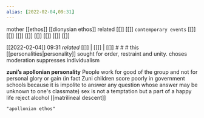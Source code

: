 ```yaml
---
alias: [2022-02-04,09:31]
---
```

 mother [[ethos]] [[dionysian ethos]]
 related [[]] [[]]
 `contemporary events` [[]] [[]] [[]] [[]] [[]] [[]] [[]] [[]]

[[2022-02-04]] 09:31 _related_ [[]] | [[]] | [[]] # # #
this [[personalities|personality]] sought for order, restraint and unity.
choses moderation
suppresses individualism

**zuni’s apollonian personality**
 People work for good of the group and not for personal glory or gain (in fact Zuni children score poorly in government schools because it is impolite to answer any question whose answer may be unknown to one's classmate)
 sex is not a temptation but a part of a happy life
 reject alcohol
 [[matrilineal descent]]
```query
"apollonian ethos"
```